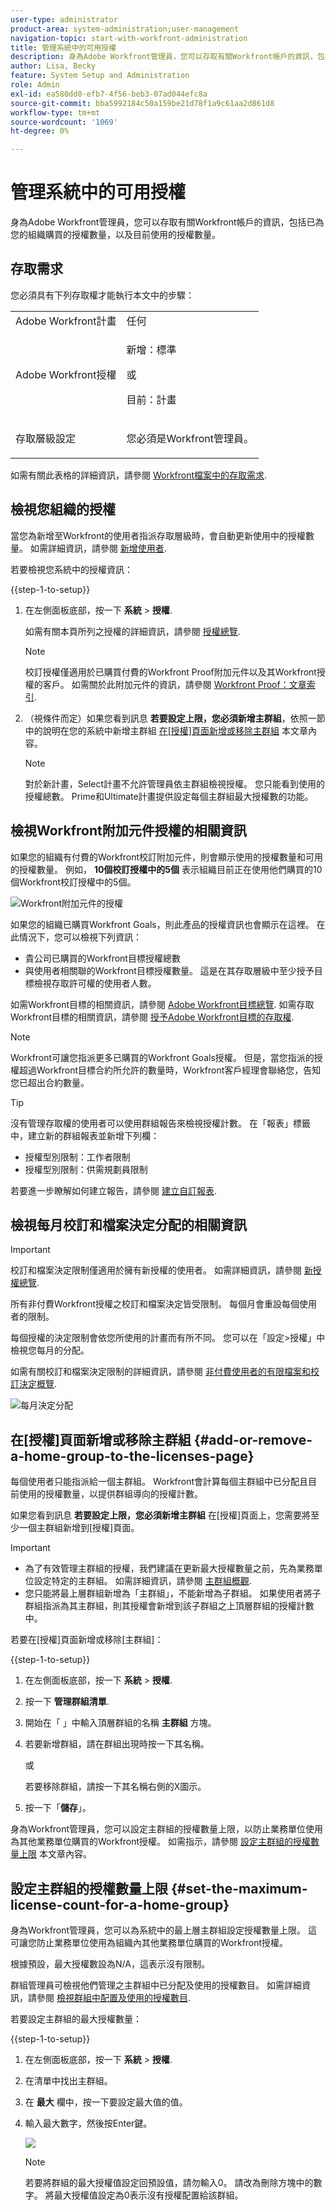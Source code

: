 ```yaml
---
user-type: administrator
product-area: system-administration;user-management
navigation-topic: start-with-workfront-administration
title: 管理系統中的可用授權
description: 身為Adobe Workfront管理員，您可以存取有關Workfront帳戶的資訊，包括已為您的組織購買的授權數量，以及目前使用的授權數量。
author: Lisa, Becky
feature: System Setup and Administration
role: Admin
exl-id: ea580dd0-efb7-4f56-beb3-07ad044efc8a
source-git-commit: bba5992184c50a159be21d78f1a9c61aa2d861d8
workflow-type: tm+mt
source-wordcount: '1069'
ht-degree: 0%

---
```


# 管理系統中的可用授權

<!-- Audited: 12/2023 -->

身為Adobe Workfront管理員，您可以存取有關Workfront帳戶的資訊，包括已為您的組織購買的授權數量，以及目前使用的授權數量。

## 存取需求

您必須具有下列存取權才能執行本文中的步驟：

<table style="table-layout:auto">
 <col> 
 <col> 
 <tbody> 
  <tr> 
   <td role="rowheader">Adobe Workfront計畫</td> 
   <td>任何</td> 
  </tr> 
  <tr> 
   <td role="rowheader">Adobe Workfront授權</td> 
   <td>
    <p>新增：標準</p>
    <p>或</p>
    <p>目前：計畫</p></td> 
  </tr> 
  <tr> 
   <td role="rowheader">存取層級設定</td> 
   <td> <p>您必須是Workfront管理員。</p> </td> 
  </tr> 
 </tbody> 
</table>

如需有關此表格的詳細資訊，請參閱 [Workfront檔案中的存取需求](/help/quicksilver/administration-and-setup/add-users/access-levels-and-object-permissions/access-level-requirements-in-documentation.md).

## 檢視您組織的授權

當您為新增至Workfront的使用者指派存取層級時，會自動更新使用中的授權數量。 如需詳細資訊，請參閱 [新增使用者](../../administration-and-setup/add-users/create-and-manage-users/add-users.md).

若要檢視您系統中的授權資訊：

{{step-1-to-setup}}

1. 在左側面板底部，按一下 **系統** > **授權**.

   如需有關本頁所列之授權的詳細資訊，請參閱 [授權總覽](../../administration-and-setup/add-users/access-levels-and-object-permissions/wf-licenses.md).

   >[!NOTE]
   >
   >校訂授權僅適用於已購買付費的Workfront Proof附加元件以及其Workfront授權的客戶。 如需關於此附加元件的資訊，請參閱 [Workfront Proof：文章索引](../../workfront-proof/workfront-proof.md).

1. （視條件而定）如果您看到訊息 **若要設定上限，您必須新增主群組**，依照一節中的說明在您的系統中新增主群組 [在[授權]頁面新增或移除主群組](#add-or-remove-a-home-group-to-the-licenses-page) 本文章內容。

   >[!NOTE]
   >
   >對於新計畫，Select計畫不允許管理員依主群組檢視授權。 您只能看到使用的授權總數。 Prime和Ultimate計畫提供設定每個主群組最大授權數的功能。

## 檢視Workfront附加元件授權的相關資訊

如果您的組織有付費的Workfront校訂附加元件，則會顯示使用的授權數量和可用的授權數量。 例如， **10個校訂授權中的5個** 表示組織目前正在使用他們購買的10個Workfront校訂授權中的5個。

![Workfront附加元件的授權](assets/updated-licenses-page.png)

如果您的組織已購買Workfront Goals，則此產品的授權資訊也會顯示在這裡。 在此情況下，您可以檢視下列資訊：

* 貴公司已購買的Workfront目標授權總數
* 與使用者相關聯的Workfront目標授權數量。 這是在其存取層級中至少授予目標檢視存取許可權的使用者人數。

如需Workfront目標的相關資訊，請參閱 [Adobe Workfront目標總覽](../../workfront-goals/goal-management/wf-goals-overview.md). 如需存取Workfront目標的相關資訊，請參閱 [授予Adobe Workfront目標的存取權](../../administration-and-setup/add-users/configure-and-grant-access/grant-access-goals.md).

>[!NOTE]
>
>Workfront可讓您指派更多已購買的Workfront Goals授權。 但是，當您指派的授權超過Workfront目標合約所允許的數量時，Workfront客戶經理會聯絡您，告知您已超出合約數量。
>

<!--
If an organization has other paid add-on products, their license information also displays here. If the organization doesn't have any paid add-on products, nothing displays here. (Drafted this because not sure this is accurate: Scenario Planner is an add-on product and its licenses are not displayed there.)
-->

>[!TIP]
>
>沒有管理存取權的使用者可以使用群組報告來檢視授權計數。 在「報表」標籤中，建立新的群組報表並新增下列欄：
>
>* 授權型別限制：工作者限制
>* 授權型別限制：供需規劃員限制
>
>若要進一步瞭解如何建立報告，請參閱 [建立自訂報表](../../reports-and-dashboards/reports/creating-and-managing-reports/create-custom-report.md).

## 檢視每月校訂和檔案決定分配的相關資訊

>[!IMPORTANT]
>
>校訂和檔案決定限制僅適用於擁有新授權的使用者。 如需詳細資訊，請參閱 [新授權總覽](/help/quicksilver/administration-and-setup/add-users/how-access-levels-work/licenses-overview.md).

所有非付費Workfront授權之校訂和檔案決定皆受限制。 每個月會重設每個使用者的限制。

每個授權的決定限制會依您所使用的計畫而有所不同。 您可以在「設定>授權」中檢視您每月的分配。

如需有關校訂和檔案決定限制的詳細資訊，請參閱 [非付費使用者的有限檔案和校訂決定概覽](/help/quicksilver/review-and-approve-work/proof-doc-decision-limits.md).

![每月決定分配](assets/monthly-decision-allotment.png)

## 在[授權]頁面新增或移除主群組 {#add-or-remove-a-home-group-to-the-licenses-page}

<!--A Business or Enterprise Workfront Plan is required to use this feature. For more information about the various plans available, see [Workfront Plans.](https://www.workfront.com/plans)-->

每個使用者只能指派給一個主群組。 Workfront會計算每個主群組中已分配且目前使用的授權數量，以提供群組導向的授權計數。

如果您看到訊息 **若要設定上限，您必須新增主群組** 在[授權]頁面上，您需要將至少一個主群組新增到[授權]頁面。

>[!IMPORTANT]
>
>* 為了有效管理主群組的授權，我們建議在更新最大授權數量之前，先為業務單位設定特定的主群組。 如需詳細資訊，請參閱 [主群組概觀](../../administration-and-setup/manage-groups/groups-overview/home-groups.md).
>* 您只能將最上層群組新增為「主群組」，不能新增為子群組。 如果使用者將子群組指派為其主群組，則其授權會新增到該子群組之上頂層群組的授權計數中。
>

若要在[授權]頁面新增或移除[主群組]：

{{step-1-to-setup}}

1. 在左側面板底部，按一下 **系統** > **授權**.

1. 按一下 **管理群組清單**.
1. 開始在「 」中輸入頂層群組的名稱 **主群組** 方塊。
1. 若要新增群組，請在群組出現時按一下其名稱。

   或

   若要移除群組，請按一下其名稱右側的X圖示。

1. 按一下「**儲存**」。

身為Workfront管理員，您可以設定主群組的授權數量上限，以防止業務單位使用為其他業務單位購買的Workfront授權。 如需指示，請參閱 [設定主群組的授權數量上限](#set-the-maximum-license-count-for-a-home-group) 本文章內容。

## 設定主群組的授權數量上限 {#set-the-maximum-license-count-for-a-home-group}

身為Workfront管理員，您可以為系統中的最上層主群組設定授權數量上限。 這可讓您防止業務單位使用為組織內其他業務單位購買的Workfront授權。

根據預設，最大授權數設為N/A，這表示沒有限制。

群組管理員可檢視他們管理之主群組中已分配及使用的授權數目。 如需詳細資訊，請參閱 [檢視群組中配置及使用的授權數目](../../administration-and-setup/manage-groups/create-and-manage-groups/view-number-licenses-allocated-used-group.md).

若要設定主群組的最大授權數量：

{{step-1-to-setup}}

1. 在左側面板底部，按一下 **系統** > **授權**.

1. 在清單中找出主群組。
1. 在 **最大** 欄中，按一下要設定最大值的值。
1. 輸入最大數字，然後按Enter鍵。

   ![](assets/updated-max.png)

   >[!NOTE]
   >
   >若要將群組的最大授權值設定回預設值，請勿輸入0。 請改為刪除方塊中的數字。 將最大授權值設定為0表示沒有授權配置給該群組。
